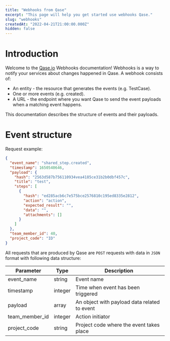 ```yaml
---
title: "Webhooks from Qase"
excerpt: "This page will help you get started use webhooks Qase."
slug: "webhooks"
createdAt: "2022-04-21T21:00:00.000Z"
hidden: false
---
```


# Introduction

Welcome to the [Qase.io](https://qase.io) Webhooks documentation! Webhooks is a way to notify your services about
changes happened in Qase. A webhook consists of:

- An entity - the resource that generates the events (e.g. TestCase).
- One or more events (e.g. created).
- A URL - the endpoint where you want Qase to send the event payloads when a matching event happens.

This documentation describes the structure of events and their payloads.

# Event structure

Request example:

```json
{
  "event_name": "shared_step.created",
  "timestamp": 1650540646,
  "payload": {
    "hash": "2563d587b756110934vea4185ce31b2b0dbf457c",
    "title": "test",
    "steps": [
      {
        "hash": "ed285acb6c7e575bce2576810c195ed8335e2812",
        "action": "action",
        "expected_result": "",
        "data": "",
        "attachments": []
      }
    ]
  },
  "team_member_id": 40,
  "project_code": "ID"
}
```

All requests that are produced by Qase are `POST` requests with data in `JSON` format with following data structure:

| Parameter      | Type    | Description                                  |
|----------------|---------|----------------------------------------------|
| event_name     | string  | Event name                                   |
| timestamp      | integer | Time when event has been triggered           |
| payload        | array   | An object with payload data related to event |
| team_member_id | integer | Action initiator                             |
| project_code   | string  | Project code where the event takes place     |

